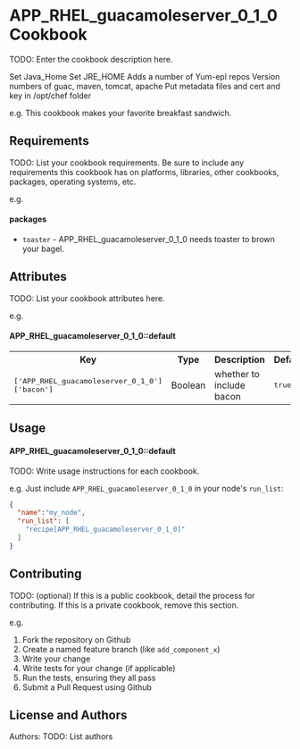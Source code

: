 APP_RHEL_guacamoleserver_0_1_0 Cookbook
=======================================
TODO: Enter the cookbook description here.

Set Java_Home
Set JRE_HOME
Adds a number of Yum-epl repos
Version numbers of guac, maven, tomcat, apache
Put metadata files and cert and key in /opt/chef folder

e.g.
This cookbook makes your favorite breakfast sandwich.

Requirements
------------
TODO: List your cookbook requirements. Be sure to include any requirements this cookbook has on platforms, libraries, other cookbooks, packages, operating systems, etc.

e.g.
#### packages
- `toaster` - APP_RHEL_guacamoleserver_0_1_0 needs toaster to brown your bagel.

Attributes
----------
TODO: List your cookbook attributes here.

e.g.
#### APP_RHEL_guacamoleserver_0_1_0::default
<table>
  <tr>
    <th>Key</th>
    <th>Type</th>
    <th>Description</th>
    <th>Default</th>
  </tr>
  <tr>
    <td><tt>['APP_RHEL_guacamoleserver_0_1_0']['bacon']</tt></td>
    <td>Boolean</td>
    <td>whether to include bacon</td>
    <td><tt>true</tt></td>
  </tr>
</table>

Usage
-----
#### APP_RHEL_guacamoleserver_0_1_0::default
TODO: Write usage instructions for each cookbook.

e.g.
Just include `APP_RHEL_guacamoleserver_0_1_0` in your node's `run_list`:

```json
{
  "name":"my_node",
  "run_list": [
    "recipe[APP_RHEL_guacamoleserver_0_1_0]"
  ]
}
```

Contributing
------------
TODO: (optional) If this is a public cookbook, detail the process for contributing. If this is a private cookbook, remove this section.

e.g.
1. Fork the repository on Github
2. Create a named feature branch (like `add_component_x`)
3. Write your change
4. Write tests for your change (if applicable)
5. Run the tests, ensuring they all pass
6. Submit a Pull Request using Github

License and Authors
-------------------
Authors: TODO: List authors
